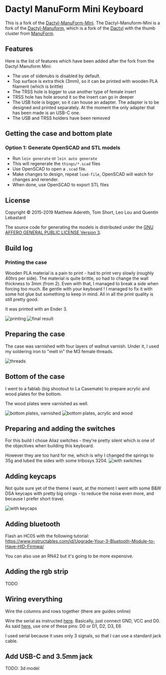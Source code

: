# Dactyl ManuForm Mini Keyboard

This is a fork of the [Dactyl-ManuForm-Mini](https://github.com/l4u/dactyl-manuform-mini-keyboard). The Dactyl-Manuform-Mini is a fork of the [Dactyl-Manuform](https://github.com/tshort/dactyl-keyboard), which is a fork of the [Dactyl](https://github.com/adereth/dactyl-keyboard) with the thumb cluster from [ManuForm](https://github.com/jeffgran/ManuForm).

## Features

Here is the list of features which have been added after the fork from the Dactyl Manuform Mini:

- The use of sidenubs is disabled by default. 
- Top surface is extra thick (3mm), so it can be printed with wooden PLA filament (which is brittle)
- The TRSS hole is bigger to use another type of female insert
- TRSS hole has hole around it so the insert can go in deeper
- The USB hole is bigger, so it can house an adapter. The adapter is to be designed and printed separately. At the moment the only adapter that has been made is an USB-C one. 
- The USB and TRSS holders have been removed

## Getting the case and bottom plate

### Option 1: Generate OpenSCAD and STL models

* Run `lein generate` or `lein auto generate`
* This will regenerate the `things/*.scad` files
* Use OpenSCAD to open a `.scad` file.
* Make changes to design, repeat `load-file`, OpenSCAD will watch for changes and rerender.
* When done, use OpenSCAD to export STL files

## License

Copyright © 2015-2019 Matthew Adereth, Tom Short, Leo Lou and Quentin Lebastard

The source code for generating the models is distributed under the [GNU AFFERO GENERAL PUBLIC LICENSE Version 3](LICENSE).



## Build log
### Printing the case
Wooden PLA material is a pain to print - had to print very slowly (roughly 40hrs per side).
The material is quite brittle, so had to change the wall thickness to 3mm (from 2). Even with that, I managed to break a side when forcing too much. Be gentle with your keyboard ! I managed to fix it with some hot glue but something to keep in mind.
All in all the print quality is still pretty good.

It was printed with an Ender 3.

![printing](pics/IMG_20190624_085229.jpg)
![final result](pics/IMG_20190626_084942.jpg)

## Preparing the case
The case was varnished with four layers of wallnut varnish. Under it, I used my soldering iron to "melt in" the M3 female threads.

![threads](pics/IMG_20190623_185124.jpg)

## Bottom of the case
I went to a fablab (big shootout to La Casemate) to prepare acrylic and wood plates for the bottom.

The wood plates were varnished as well.

![bottom plates, varnished](pics/IMG_20190727_221138.jpg)
![bottom plates, acrylic and wood](pics/IMG_20190728_113337.jpg)

## Preparing and adding the switches
For this build I chose Aliaz switches - they're pretty silent which is one of the objectives when building this keyboard.

However they are too hard for me, which is why I changed the springs to 35g and lubed the sides with some tribosys 3204.
![with switches](pics/IMG_20190730_193144.jpg)

## Adding keycaps
Not quite sure yet of the theme I want, at the moment I went with some B&W DSA keycaps with pretty big orings - to reduce the noise even more, and because I prefer short travel.

![with keycaps](pics/IMG_20190730_211238.jpg)

## Adding bluetooth

Flash an HC05 with the following tutorial: https://www.instructables.com/id/Upgrade-Your-3-Bluetooth-Module-to-Have-HID-Firmwa/

You can also use an RN42 but it's going to be more expensive.

## Adding the rgb strip
TODO

## Wiring everything
Wire the columns and rows together (there are guides online)

Wire the serial as instructed [here](https://github.com/qmk/qmk_firmware/tree/master/keyboards/handwired/dactyl_manuform).
Basically, just connect GND, VCC and D0.
As said [here](https://beta.docs.qmk.fm/reference/config_options), use one of these pins: D0 or D1, D2, D3, E6

I used serial because it uses only 3 signals, so that I can use a standard jack cable.


## Add USB-C and 3.5mm jack
TODO: 3d model
